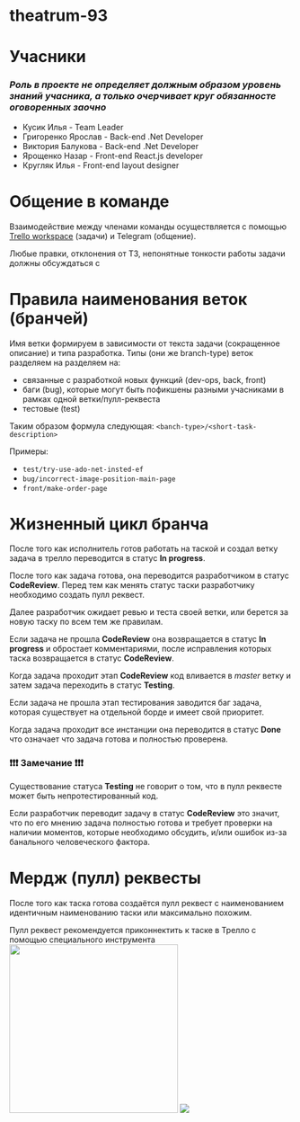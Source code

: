 # theatrum-93

# Учасники
### *Роль в проекте не определяет должным образом уровень знаний учасника, а только очерчивает круг обязанносте оговоренных заочно*

+ Кусик Илья            - Team Leader
+ Григоренко Ярослав    - Back-end .Net Developer
+ Виктория Балукова     - Back-end .Net Developer
+ Ярощенко Назар        - Front-end React.js developer
+ Кругляк Илья          - Front-end layout designer

# Общение в команде
Взаимодействие между членами команды осуществляется с помощью <a href="https://trello.com/thetrum">Trello workspace</a> (задачи) и Telegram (общение).

Любые правки, отклонения от ТЗ, непонятные тонкости работы задачи должны обсуждаться с 


# Правила наименования веток (бранчей)

Имя ветки формируем в зависимости от текста задачи (сокращенное описание) и типа разработка.
Типы (они же branch-type) веток разделяем на разделяем на:
+ связанные с разработкой новых функций (dev-ops, back, front)
+ баги (bug), которые могут быть пофикшены разными учасниками в рамках одной ветки/пулл-реквеста 
+ тестовые (test)

Таким образом формула следующая:
`<banch-type>/<short-task-description>`

Примеры:
+ `test/try-use-ado-net-insted-ef`
+ `bug/incorrect-image-position-main-page`
+ `front/make-order-page`

# Жизненный цикл бранча

После того как исполнитель готов работать на таской и создал ветку задача в трелло переводится в статус **In progress**.

После того как задача готова, она переводится разработчиком в статус **CodeReview**. Перед тем как менять статус таски разработчику необходимо создать пулл реквест.

Далее разработчик ожидает ревью и теста своей ветки, или берется за новую таску по всем тем же правилам.

Если задача не прошла **CodeReview** она возвращается в статус **In progress** и обростает комментариями, после исправления которых таска возвращается в статус **CodeReview**.

Когда задача проходит этап **CodeReview** код вливается в *master* ветку и затем задача переходить в статус **Testing**.

Если задача не прошла этап тестирования заводится баг задача, которая существует на отдельной борде и имеет свой приоритет.

Когда задача проходит все инстанции она переводится в статус **Done** что означает что задача готова и полностью проверена.

### ❗❗❗ Замечание ❗❗❗

Существование статуса **Testing** не говорит о том, что в пулл реквесте может быть непротестированный код.

Если разработчик переводит задачу в статус **CodeReview** это значит, что по его мнению задача полностью готова и требует проверки на наличии моментов, которые необходимо обсудить, и/или ошибок из-за банального человеческого фактора.

# Мердж (пулл) реквесты 

После того как таска готова создаётся пулл реквест с наименованием идентичным наименованию таски или максимально похожим.

Пулл реквест рекомендуется приконнектить к таске в Трелло с помощью специального инструмента 
<img src="https://user-images.githubusercontent.com/51415997/134086065-f5ec3151-9b5f-4331-9940-f29a0b4d20a3.png" width="300"/>
![](https://user-images.githubusercontent.com/51415997/134085685-704da40c-838c-451b-a21a-6e5f5ba14e6f.png) 



